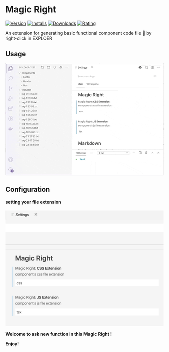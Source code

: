 # Magic Right

[![Version](https://vsmarketplacebadge.apphb.com/version-short/lebronjs.magic-right.svg)](https://marketplace.visualstudio.com/items?itemName=lebronjs.magic-right)
[![Installs](https://vsmarketplacebadge.apphb.com/installs/lebronjs.magic-right.svg)](https://marketplace.visualstudio.com/items?itemName=lebronjs.magic-right)
[![Downloads](https://vsmarketplacebadge.apphb.com/downloads/lebronjs.magic-right.svg)](https://marketplace.visualstudio.com/items?itemName=lebronjs.magic-right)
[![Rating](https://vsmarketplacebadge.apphb.com/rating-short/lebronjs.magic-right.svg)](https://marketplace.visualstudio.com/items?itemName=lebronjs.magic-right)

An extension for generating basic functional component code file 📃 by right-click in EXPLOER

## Usage

![](https://raw.githubusercontent.com/lebronjs/md-img/master/magicrightusage.gif)

## Configuration

#### setting your file extension

![](https://raw.githubusercontent.com/lebronjs/md-img/master/20200717230435.png)

**Welcome to ask new function in this Magic Right !**

**Enjoy!**
